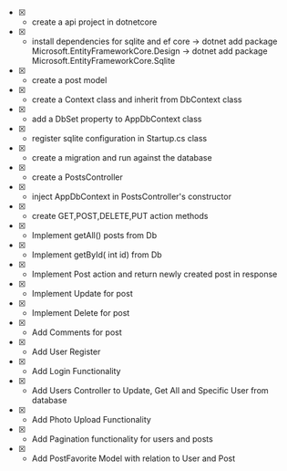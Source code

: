 * [x] - create a api project in dotnetcore
* [x] - install dependencies for sqlite and ef core
    -> dotnet add package Microsoft.EntityFrameworkCore.Design
    -> dotnet add package Microsoft.EntityFrameworkCore.Sqlite 
* [x] - create a post model
* [x] - create a Context class and inherit from DbContext class
* [x] - add a DbSet property to AppDbContext class
* [x] - register sqlite configuration in Startup.cs class
* [x] - create a migration and run against the database
* [x] - create a PostsController 
* [x] - inject AppDbContext in PostsController's constructor
* [x] - create GET,POST,DELETE,PUT action methods
* [x] - Implement getAll() posts from Db
* [x] - Implement getById( int id) from Db
* [x] - Implement Post action and return newly created post in response
* [x] - Implement Update for post 
* [x] - Implement Delete for post
* [x] - Add Comments for post
* [x] - Add User Register 
* [x] - Add Login Functionality
* [x] - Add Users Controller to Update, Get All and Specific User from database
* [x] - Add Photo Upload Functionality
* [x] - Add Pagination functionality for users and posts
* [x] - Add PostFavorite Model with relation to User and Post

